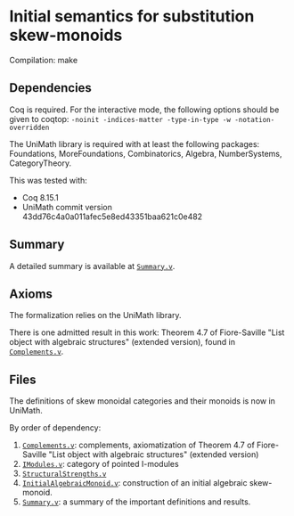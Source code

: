 # Initial semantics for substitution skew-monoids 

Compilation: make

## Dependencies

Coq is required. For the interactive mode, the following options should
be given to coqtop: `-noinit -indices-matter -type-in-type -w -notation-overridden`


The UniMath library is required with at least the following packages:
Foundations, MoreFoundations, Combinatorics, Algebra, NumberSystems, 
CategoryTheory.

This was tested with:
- Coq 8.15.1
- UniMath commit version 43dd76c4a0a011afec5e8ed43351baa621c0e482



## Summary 

A detailed summary is available at [`Summary.v`](Summary.v).

## Axioms

The formalization relies on the UniMath library.

There is one admitted result in this work: Theorem 4.7 of Fiore-Saville "List 
object with algebraic structures" (extended version), found in [`Complements.v`](Complements.v).


## Files

The definitions of skew monoidal categories and their monoids is now in UniMath.

By order of dependency:

1. [`Complements.v`](Complements.v): complements, axiomatization of Theorem 4.7
of Fiore-Saville "List object with algebraic structures" (extended version)
2. [`IModules.v`](IModules.v): category of pointed I-modules
3. [`StructuralStrengths.v`](StructuralStrengths.v)
4. [`InitialAlgebraicMonoid.v`](InitialAlgebraicMonoid.v): construction of an 
initial algebraic skew-monoid.
5. [`Summary.v`](Summary.v): a summary of the important definitions and results.



